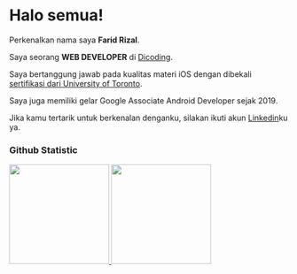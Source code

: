 # Halo semua! 

Perkenalkan nama saya **Farid Rizal**.<br>

Saya seorang **WEB DEVELOPER** di [Dicoding](https://www.dicoding.com/).<br>

Saya bertanggung jawab pada kualitas materi iOS dengan dibekali [sertifikasi dari University of Toronto](https://www.coursera.org/account/accomplishments/specialization/CLKJD8XBXJ3M).<br>

Saya juga memiliki gelar Google Associate Android Developer sejak 2019.<br>

Jika kamu tertarik untuk berkenalan denganku, silakan ikuti akun [Linkedin](https://www.linkedin.com/in/farid-rizal-0b8aa8220/)ku ya.

### Github Statistic
<p align="left">
<a href="https://github.com/RizalFarid">
  <img height="180em" src="https://github-readme-stats-eight-theta.vercel.app/api username=penuliscode&show_icons=true&theme=algolia&include_all_commits=true&count_private=true"/>
  <img height="180em" src="https://github-readme-stats-eight-theta.vercel.app/api/top-langs/?username=penuliscode&layout=compact&layout=compact&theme=algolia"/>
</a>
</p>

